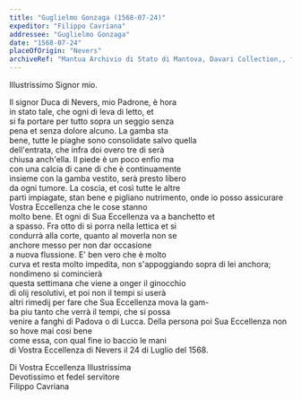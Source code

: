 ```yaml
---
title: "Guglielmo Gonzaga (1568-07-24)"
expeditor: "Filippo Cavriana"
addressee: "Guglielmo Gonzaga"
date: "1568-07-24"
placeOfOrigin: "Nevers"
archiveRef: "Mantua Archivio di Stato di Mantova, Davari Collection,, fols. -"
---
```


Illustrissimo Signor  mio.

Il signor Duca di Nevers, mio Padrone, è hora   
in stato tale, che ogni di leva di letto, et   
si fa portare per tutto sopra un seggio senza   
pena et senza dolore alcuno. La gamba sta   
bene, tutte le piaghe sono consolidate salvo quella   
dell'entrata, che infra doi overo tre di serà   
chiusa anch'ella. Il piede è un poco enfio ma   
con una calcia di cane di che è continuamente   
insieme con la gamba vestito, serà presto libero   
da ogni tumore. La coscia, et così tutte le altre   
parti impiagate, stan bene e pigliano nutrimento, onde io posso assicurare Vostra Eccellenza  che le cose stanno   
molto bene. Et ogni di Sua Eccellenza  va a banchetto et   
a spasso. Fra otto di si porra nella lettica et si   
condurrà alla corte, quanto al moverla non se   
anchore messo per non dar occasione   
a nuova flussione. E' ben vero che è molto   
curva et resta molto impedita, non s'appoggiando sopra di lei anchora; nondimeno si comincierà   
questa settimana che viene a onger il ginocchio   
di olij resolutivi, et poi non il tempi si userà   
altri rimedij per fare che Sua Eccellenza  mova la gam-  
ba piu tanto che verrà il tempi, che si possa   
venire a fanghi di Padova o di Lucca. Della persona poi Sua Eccellenza  non so hove mai cosi bene   
come essa, con qual fine io baccio le mani   
di Vostra Eccellenza  di Nevers il 24 di Luglio del 1568.

Di Vostra Eccellenza Illustrissima   
Devotissimo  et fedel servitore   
Filippo Cavriana

